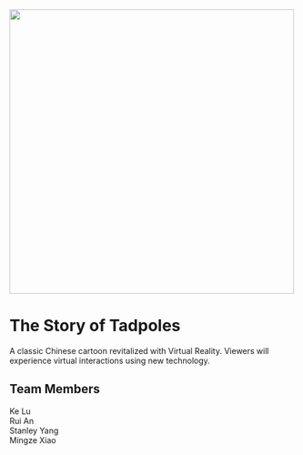 <img src="https://raw.githubusercontent.com/mxiao6/Tadpoles/master/res/Title_picture.jpg" width="500px">

# The Story of Tadpoles

A classic Chinese cartoon revitalized with Virtual Reality. Viewers will experience virtual interactions using new technology.

## Team Members
Ke Lu <br>
Rui An <br>
Stanley Yang <br>
Mingze Xiao
